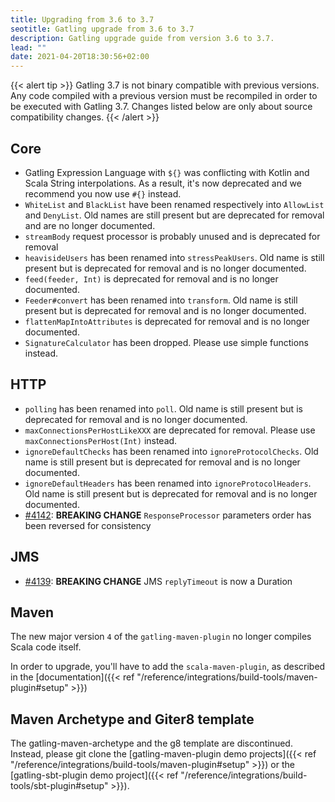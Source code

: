 ```yaml
---
title: Upgrading from 3.6 to 3.7
seotitle: Gatling upgrade from 3.6 to 3.7
description: Gatling upgrade guide from version 3.6 to 3.7.
lead: ""
date: 2021-04-20T18:30:56+02:00
---
```


{{< alert tip >}}
Gatling 3.7 is not binary compatible with previous versions.
Any code compiled with a previous version must be recompiled in order to be executed with Gatling 3.7.
Changes listed below are only about source compatibility changes.
{{< /alert >}}

## Core

* Gatling Expression Language with `${}` was conflicting with Kotlin and Scala String interpolations. As a result, it's now deprecated and we recommend you now use `#{}` instead.
* `WhiteList` and `BlackList` have been renamed respectively into `AllowList` and `DenyList`. Old names are still present but are deprecated for removal and are no longer documented.
* `streamBody` request processor is probably unused and is deprecated for removal
* `heavisideUsers` has been renamed into `stressPeakUsers`. Old name is still present but is deprecated for removal and is no longer documented.
* `feed(feeder, Int)` is deprecated for removal and is no longer documented.
* `Feeder#convert` has been renamed into `transform`. Old name is still present but is deprecated for removal and is no longer documented.
* `flattenMapIntoAttributes` is deprecated for removal and is no longer documented.
* `SignatureCalculator` has been dropped. Please use simple functions instead.

## HTTP

* `polling` has been renamed into `poll`. Old name is still present but is deprecated for removal and is no longer documented.
* `maxConnectionsPerHostLikeXXX` are deprecated for removal. Please use `maxConnectionsPerHost(Int)` instead.
* `ignoreDefaultChecks` has been renamed into `ignoreProtocolChecks`. Old name is still present but is deprecated for removal and is no longer documented.
* `ignoreDefaultHeaders` has been renamed into `ignoreProtocolHeaders`. Old name is still present but is deprecated for removal and is no longer documented.
* [#4142](https://github.com/gatling/gatling/issues/4142): **BREAKING CHANGE** `ResponseProcessor` parameters order has been reversed for consistency

## JMS

* [#4139](https://github.com/gatling/gatling/issues/4139): **BREAKING CHANGE** JMS `replyTimeout` is now a Duration

## Maven

The new major version `4` of the `gatling-maven-plugin` no longer compiles Scala code itself.

In order to upgrade, you'll have to add the `scala-maven-plugin`, as described in the [documentation]({{< ref "/reference/integrations/build-tools/maven-plugin#setup" >}})


## Maven Archetype and Giter8 template

The gatling-maven-archetype and the g8 template are discontinued. Instead, please git clone the
[gatling-maven-plugin demo projects]({{< ref "/reference/integrations/build-tools/maven-plugin#setup" >}}) or the
[gatling-sbt-plugin demo project]({{< ref "/reference/integrations/build-tools/sbt-plugin#setup" >}}).
